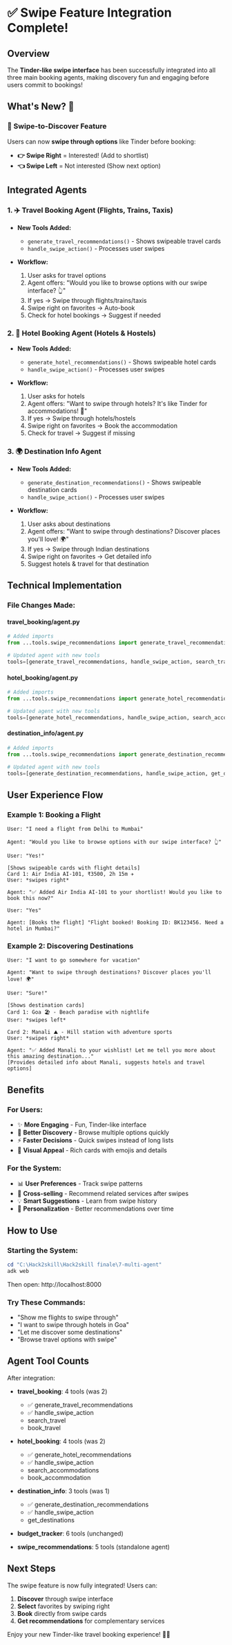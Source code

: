 # ✅ Swipe Feature Integration Complete!

## Overview
The **Tinder-like swipe interface** has been successfully integrated into all three main booking agents, making discovery fun and engaging before users commit to bookings!

## What's New? 🎉

### 🎴 Swipe-to-Discover Feature
Users can now **swipe through options** like Tinder before booking:
- **👉 Swipe Right** = Interested! (Add to shortlist)
- **👈 Swipe Left** = Not interested (Show next option)

## Integrated Agents

### 1. ✈️ **Travel Booking Agent** (Flights, Trains, Taxis)
- **New Tools Added:**
  - `generate_travel_recommendations()` - Shows swipeable travel cards
  - `handle_swipe_action()` - Processes user swipes
  
- **Workflow:**
  1. User asks for travel options
  2. Agent offers: "Would you like to browse options with our swipe interface? 👆"
  3. If yes → Swipe through flights/trains/taxis
  4. Swipe right on favorites → Auto-book
  5. Check for hotel bookings → Suggest if needed

### 2. 🏨 **Hotel Booking Agent** (Hotels & Hostels)
- **New Tools Added:**
  - `generate_hotel_recommendations()` - Shows swipeable hotel cards
  - `handle_swipe_action()` - Processes user swipes
  
- **Workflow:**
  1. User asks for hotels
  2. Agent offers: "Want to swipe through hotels? It's like Tinder for accommodations! 🏨"
  3. If yes → Swipe through hotels/hostels
  4. Swipe right on favorites → Book the accommodation
  5. Check for travel → Suggest if missing

### 3. 🌍 **Destination Info Agent**
- **New Tools Added:**
  - `generate_destination_recommendations()` - Shows swipeable destination cards
  - `handle_swipe_action()` - Processes user swipes
  
- **Workflow:**
  1. User asks about destinations
  2. Agent offers: "Want to swipe through destinations? Discover places you'll love! 🌍"
  3. If yes → Swipe through Indian destinations
  4. Swipe right on favorites → Get detailed info
  5. Suggest hotels & travel for that destination

## Technical Implementation

### File Changes Made:

#### **travel_booking/agent.py**
```python
# Added imports
from ...tools.swipe_recommendations import generate_travel_recommendations, handle_swipe_action

# Updated agent with new tools
tools=[generate_travel_recommendations, handle_swipe_action, search_travel, book_travel]
```

#### **hotel_booking/agent.py**
```python
# Added imports
from ...tools.swipe_recommendations import generate_hotel_recommendations, handle_swipe_action

# Updated agent with new tools
tools=[generate_hotel_recommendations, handle_swipe_action, search_accommodations, book_accommodation]
```

#### **destination_info/agent.py**
```python
# Added imports
from ...tools.swipe_recommendations import generate_destination_recommendations, handle_swipe_action

# Updated agent with new tools
tools=[generate_destination_recommendations, handle_swipe_action, get_destinations]
```

## User Experience Flow

### Example 1: Booking a Flight
```
User: "I need a flight from Delhi to Mumbai"

Agent: "Would you like to browse options with our swipe interface? 👆"

User: "Yes!"

[Shows swipeable cards with flight details]
Card 1: Air India AI-101, ₹3500, 2h 15m ✈️
User: *swipes right*

Agent: "✅ Added Air India AI-101 to your shortlist! Would you like to book this now?"

User: "Yes"

Agent: [Books the flight] "Flight booked! Booking ID: BK123456. Need a hotel in Mumbai?"
```

### Example 2: Discovering Destinations
```
User: "I want to go somewhere for vacation"

Agent: "Want to swipe through destinations? Discover places you'll love! 🌍"

User: "Sure!"

[Shows destination cards]
Card 1: Goa 🏖️ - Beach paradise with nightlife
User: *swipes left*

Card 2: Manali ⛰️ - Hill station with adventure sports
User: *swipes right*

Agent: "✅ Added Manali to your wishlist! Let me tell you more about this amazing destination..."
[Provides detailed info about Manali, suggests hotels and travel options]
```

## Benefits

### For Users:
- ✨ **More Engaging** - Fun, Tinder-like interface
- 🎯 **Better Discovery** - Browse multiple options quickly
- ⚡ **Faster Decisions** - Quick swipes instead of long lists
- 💖 **Visual Appeal** - Rich cards with emojis and details

### For the System:
- 📊 **User Preferences** - Track swipe patterns
- 🔗 **Cross-selling** - Recommend related services after swipes
- 💡 **Smart Suggestions** - Learn from swipe history
- 🎯 **Personalization** - Better recommendations over time

## How to Use

### Starting the System:
```powershell
cd "C:\Hack2skill\Hack2skill finale\7-multi-agent"
adk web
```

Then open: http://localhost:8000

### Try These Commands:
- "Show me flights to swipe through"
- "I want to swipe through hotels in Goa"
- "Let me discover some destinations"
- "Browse travel options with swipe"

## Agent Tool Counts

After integration:
- **travel_booking**: 4 tools (was 2)
  - ✅ generate_travel_recommendations
  - ✅ handle_swipe_action
  - search_travel
  - book_travel

- **hotel_booking**: 4 tools (was 2)
  - ✅ generate_hotel_recommendations
  - ✅ handle_swipe_action
  - search_accommodations
  - book_accommodation

- **destination_info**: 3 tools (was 1)
  - ✅ generate_destination_recommendations
  - ✅ handle_swipe_action
  - get_destinations

- **budget_tracker**: 6 tools (unchanged)

- **swipe_recommendations**: 5 tools (standalone agent)

## Next Steps

The swipe feature is now fully integrated! Users can:

1. **Discover** through swipe interface
2. **Select** favorites by swiping right
3. **Book** directly from swipe cards
4. **Get recommendations** for complementary services

Enjoy your new Tinder-like travel booking experience! 🎉✨
